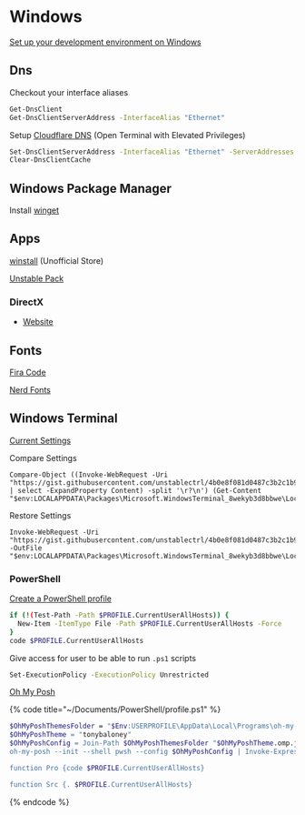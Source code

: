 # Windows

[Set up your development environment on Windows](https://docs.microsoft.com/en-us/windows/dev-environment/)



## Dns

Checkout your interface aliases

```bash
Get-DnsClient
Get-DnsClientServerAddress -InterfaceAlias "Ethernet"
```

Setup [Cloudflare DNS](https://1.1.1.1/dns/) \(Open Terminal with Elevated Privileges\) 

```bash
Set-DnsClientServerAddress -InterfaceAlias "Ethernet" -ServerAddresses ("1.1.1.1","1.0.0.1", "2606:4700:4700::1111", "2606:4700:4700::1001")
Clear-DnsClientCache
```

## Windows Package Manager

Install [winget](https://docs.microsoft.com/en-us/windows/package-manager/winget/#install-winget)

## Apps

[winstall](https://winstall.app) \(Unofficial Store\)

[Unstable Pack](https://winstall.app/packs/lgSgBgqWf)

### DirectX

* [Website](https://www.microsoft.com/en-us/download/details.aspx?id=35)

## Fonts

[Fira Code](https://github.com/tonsky/FiraCode/wiki/Installing#windows)

[Nerd Fonts](https://www.nerdfonts.com/)

## Windows Terminal

[Current Settings](https://gist.github.com/unstablectrl/4b0e8f081d0487c3b2c1b96fa3f4dac0)

Compare Settings

```text
Compare-Object ((Invoke-WebRequest -Uri "https://gist.githubusercontent.com/unstablectrl/4b0e8f081d0487c3b2c1b96fa3f4dac0/raw/e3a00cc32593f13d265614743c4ae6e969a42552/settings.json" | select -ExpandProperty Content) -split '\r?\n') (Get-Content "$env:LOCALAPPDATA\Packages\Microsoft.WindowsTerminal_8wekyb3d8bbwe\LocalState\settings.json")
```

Restore Settings

```text
Invoke-WebRequest -Uri "https://gist.githubusercontent.com/unstablectrl/4b0e8f081d0487c3b2c1b96fa3f4dac0/raw/e3a00cc32593f13d265614743c4ae6e969a42552/settings.json" -OutFile "$env:LOCALAPPDATA\Packages\Microsoft.WindowsTerminal_8wekyb3d8bbwe\LocalState\settings.json"
```

### PowerShell

[Create a PowerShell profile](https://docs.microsoft.com/en-us/powershell/module/microsoft.powershell.core/about/about_profiles?view=powershell-7.1#how-to-create-a-profile)

```bash
if (!(Test-Path -Path $PROFILE.CurrentUserAllHosts)) {
  New-Item -ItemType File -Path $PROFILE.CurrentUserAllHosts -Force
}
code $PROFILE.CurrentUserAllHosts
```

Give access for user to be able to run `.ps1` scripts

```bash
Set-ExecutionPolicy -ExecutionPolicy Unrestricted
```

[Oh My Posh](https://ohmyposh.dev/docs/)

{% code title="~/Documents/PowerShell/profile.ps1" %}
```bash
$OhMyPoshThemesFolder = "$Env:USERPROFILE\AppData\Local\Programs\oh-my-posh\themes\"
$OhMyPoshTheme = "tonybaloney"
$OhMyPoshConfig = Join-Path $OhMyPoshThemesFolder "$OhMyPoshTheme.omp.json"
oh-my-posh --init --shell pwsh --config $OhMyPoshConfig | Invoke-Expression

function Pro {code $PROFILE.CurrentUserAllHosts}

function Src {. $PROFILE.CurrentUserAllHosts}

```
{% endcode %}



